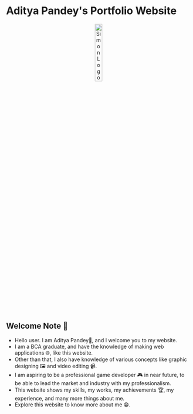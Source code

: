 # Aditya Pandey's Portfolio Website

<div align="center">
<img src = "https://i.postimg.cc/P5RZzv06/logo.png"
	alt = "Simon Logo"
	width = 20% />
</div>

<h2>Welcome Note 👋</h1>
<ul>
	<li>Hello user. I am Aditya Pandey👋, and I welcome you to my website.</li>
	<li>I am a BCA graduate, and have the knowledge of making web applications 🌐, like this website.</li>
	<li>Other than that, I also have knowledge of various concepts like graphic designing 🖼️ and video editing 📹.</li>
	<li>I am aspiring to be a professional game developer 🎮 in near future, to be able to lead the market and industry with my professionalism.</li>
	<li>This website shows my skills, my works, my achievements 🏆, my experience, and many more things about me.</li>
	<li>Explore this website to know more about me 😁.</li>
</ul>
